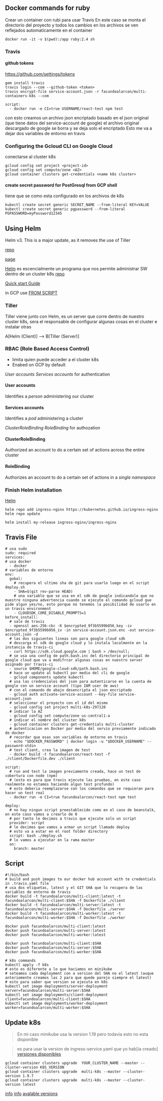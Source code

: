 ## Docker commands for ruby
Crear un container con rubi para usar Travis
En este caso se monta el directorio del proyecto y todos los cambios en los archivos se ven reflejados automaticamente en el container
```
docker run -it -v $(pwd):/app ruby:2.4 sh
```
### Travis
#### github tokens
https://github.com/settings/tokens
```
gem install travis
travis login --com --github-token <token>
travis encrypt-file service-account.json -r facundoalarcon/multi-containers-k8s --com
```
```
script:
  - docker run -e CI=true USERNAME/react-test npm test
```
con esto creamos un archivo json encriptado basado en el json original (que tiene datos del service-account de google)
el archivo original descargado de google se borra y se deja solo el encriptado
Esto me va a dejar dos variables de entorno en travis

### Configuring the Gcloud CLI on Google Cloud
conectarse al cluster k8s
```
gcloud config set project <project-id>
gcloud config set compute/zone <AZ>
gcloud container clusters get-credentials <name k8s cluster>
```
#### create secret password for PostGresql from GCP shell
tiene que se como esta configurado en los archivos de k8s
```
kubectl create secret generic SECRET_NAME --from-literal KEY=VALUE
kubectl create secret generic pgpassword --from-literal PGPASSWORD=myPassword12345
```

## Using Helm
Helm v3. This is a major update, as it removes the use of Tiller

[repo](https://github.com/kubernetes/ingress-nginx)

[page](https://kubernetes.github.io/ingress-nginx/deploy/)

[Helm](https://kubernetes.github.io/ingress-nginx/deploy/#using-helm) es escencialmente un programa que nos permite administrar SW dentro de un cluster k8s [repo](https://github.com/helm/helm)

[Quick start Guide](https://helm.sh/docs/intro/quickstart/)

in GCP use [FROM SCRIPT](https://helm.sh/docs/intro/install/)

### Tiller
Tiller viene junto con Helm, es un server que corre dentro de nuestro cluster k8s, sera el responsable de configurar algunas cosas en el cluster e instalar otras

A[Helm (Client)] --> B[Tiller (Server)]

### RBAC (Role Based Access Control)
- limita quien puede acceder a el cluster k8s
- Enabed on GCP by default

*User accounts* *Services accounts* for authentication
#### User accounts
Identifies a *person* administering our cluster

#### Services accounts
Identifies a *pod* administering a cluster

*ClusterRoleBinding* *RoleBinding* for authozation
#### ClusterRoleBinding
Authorized an account to do a certain set of actions across the entire cluster

#### RoleBinding
Authorizes an account to do a certain set of actions in a *single namespace*

### Finish Helm installation
[Helm](https://kubernetes.github.io/ingress-nginx/deploy/#using-helm)
```
helm repo add ingress-nginx https://kubernetes.github.io/ingress-nginx
helm repo update

helm install my-release ingress-nginx/ingress-nginx
```
## Travis File

```
# usa sudo
sudo: required
services:
# usa docker
  - docker
# variables de entorno
env:
  gobal:
    # recupera el ultimo sha de git para usarlo luego en el script deploy.sh
    - SHA=$(git rev-parse HEAD)
    # una variable que se usa en el sdk de google indicandole que no muestre ninguna advertencia cuando se ejecute el comando gcloud que pide algun yes/no, esto porque no tenemos la posibilidad de usarlo en un travis environment
    - CLOUDSDK_CORE_DISABLE_PROMPTS=1
before_install:
  # sale de travis
  - openssl aes-256-cbc -K $encrypted_9f3b5599b056_key -iv $encrypted_9f3b5599b056_iv -in service-account.json.enc -out service-account.json -d
  # las dos siguientes lineas son para google cloud sdk
  # descarga el sdk de google cloud y lo instala localmente en la instancia de travis-ci
  - curl https://sdk.cloud.google.com | bash > /dev/null;
  # se usa una config de path.bash.inc del directorio principal de google cloud que va a modifrcar algunas cosas en nuestro server asignado por travis-ci
  - source $HOME/google-cloud-sdk/path.bash.inc
  # hace un update al kubectl por medio del cli de google
  - gcloud components update kubectl
  # usa las credenciales del json para autenticarse en la cuenta de google con un service account (tipo IAM user de aws)
  # con el comando de abajo desencripta el json encriptado
  - gcloud auth activate-service-account --key-file service-account.json
  # seleccionar el proyecto con el id del mismo
  - gcloud config set project multi-k8s-297120
  # indicar la AZ
  - gcloud config set compute/zone us-central1-a
  # indicar el nombre del cluster k8s
  - gcloud container clusters get-credentials multi-cluster
  # autenticacion en Docker por medio del servio previamente indicado de docker
  # recordar que esas son variables de entorno en travis
  - echo "$DOCKER_PASSWORD" | docker login -u "$DOCKER_USERNAME" --password-stdin
  # test client, crea la imagen de test
  - docker build -t facundoalarcon/react-test -f ./client/Dockerfile.dev ./client

script:
  # run and test la imagen previamente creada, hace un test de cobertura con node (npm)
  # (esto es para que travis ejecute las pruebas, en este caso realmente no estamos haciendo algun test profundo)
  # esto deberia reemplazarse con los comandos que se requieran para hacer un test real
  - docker run -e CI=true facundoalarcon/react-test npm test

deploy:
  # no hay ningun script preestablecido como en el caso de beanstalk, en este caso vamos a crearlo de 0
  # por tanto le decimos a travis que ejecute solo un script
  provider: script
  # le decimos que vamos a armar un script llamado deploy
  # esto va a estar en el root folder directory
  script: bash ./deploy.sh
  # lo vamos a ejecutar en la rama master
  on:
    branch: master
```
## Script
```
#!/bin/bash
# build and push images to our docker hub account with te credentials in .travis.yaml file
# usa dos etiquetas, latest y el GIT SHA que lo recupera de las variables de entorno de travis
docker build -t facundoalarcon/multi-client:latest -t facundoalarcon/multi-client:$SHA -f Dockerfile ./client
docker build -t facundoalarcon/multi-server:latest -t facundoalarcon/multi-server:$SHA -f Dockerfile ./server
docker build -t facundoalarcon/multi-worker:latest -t facundoalarcon/multi-worker:$SHA -f Dockerfile ./worker

docker push facundoalarcon/multi-client:latest
docker push facundoalarcon/multi-server:latest
docker push facundoalarcon/multi-worker:latest

docker push facundoalarcon/multi-client:$SHA
docker push facundoalarcon/multi-server:$SHA
docker push facundoalarcon/multi-worker:$SHA

# k8s commands
kubectl apply -f k8s
# esto es diferente a lo que haciamos en minikube
# seteamos cada deployment con a version del SHA no el latest (auque anteriomente creamos las 2 para que quede parejo siempre el latest)
# esto para saber que version se ejecuta en k8s
kubectl set image deployments/server-deployment server=facundoalarcon/multi-server:$SHA
kubectl set image deployments/client-deployment client=facundoalarcon/multi-client:$SHA
kubectl set image deployments/worker-deployment worker=facundoalarcon/multi-worker:$SHA
```
## Update k8s
> En mi caso minikube usa la version 1.19 pero todavia esto no esta disponible

> es para usar la version de ingress-service.yaml que yo hab[ia creado]
[versiones disponibles](https://cloud.google.com/kubernetes-engine/docs/release-notes)
```
gcloud container clusters upgrade  YOUR_CLUSTER_NAME --master --cluster-version K8S_VERSION
gcloud container clusters upgrade  multi-k8s --master --cluster-version 1.9.7
gcloud container clusters upgrade  multi-k8s --master --cluster-version latest
```
[info](https://cloud.google.com/kubernetes-engine/docs/how-to/upgrading-a-cluster)
[info](https://cloud.google.com/kubernetes-engine/versioning-and-upgrades#specifying_cluster_version)
[avalable versions](https://cloud.google.com/kubernetes-engine/docs/release-notes)